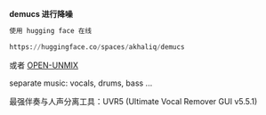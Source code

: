

**demucs 进行降噪**

```python
使用 hugging face 在线

https://huggingface.co/spaces/akhaliq/demucs
```


或者 [OPEN-UNMIX](https://pytorch.org/hub/sigsep_open-unmix-pytorch_umx/)

separate music: vocals, drums, bass ...

最强伴奏与人声分离工具：UVR5 (Ultimate Vocal Remover GUI v5.5.1)